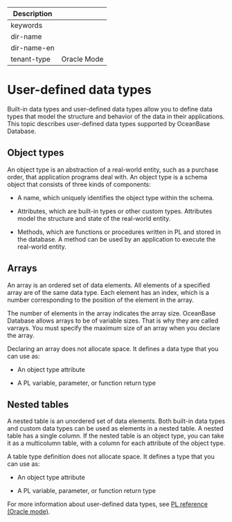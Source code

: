 | Description   |                 |
|---------------|-----------------|
| keywords      |                 |
| dir-name      |                 |
| dir-name-en   |                 |
| tenant-type   | Oracle Mode     |

# User-defined data types

Built-in data types and user-defined data types allow you to define data types that model the structure and behavior of the data in their applications. This topic describes user-defined data types supported by OceanBase Database.

## Object types

An object type is an abstraction of a real-world entity, such as a purchase order, that application programs deal with. An object type is a schema object that consists of three kinds of components:

* A name, which uniquely identifies the object type within the schema.

* Attributes, which are built-in types or other custom types. Attributes model the structure and state of the real-world entity.

* Methods, which are functions or procedures written in PL and stored in the database. A method can be used by an application to execute the real-world entity.

## Arrays

An array is an ordered set of data elements. All elements of a specified array are of the same data type. Each element has an index, which is a number corresponding to the position of the element in the array.

The number of elements in the array indicates the array size. OceanBase Database allows arrays to be of variable sizes. That is why they are called varrays. You must specify the maximum size of an array when you declare the array.

Declaring an array does not allocate space. It defines a data type that you can use as:

* An object type attribute

* A PL variable, parameter, or function return type

## Nested tables

A nested table is an unordered set of data elements. Both built-in data types and custom data types can be used as elements in a nested table. A nested table has a single column. If the nested table is an object type, you can take it as a multicolumn table, with a column for each attribute of the object type.

A table type definition does not allocate space. It defines a type that you can use as:

* An object type attribute

* A PL variable, parameter, or function return type

For more information about user-defined data types, see [PL reference (Oracle mode)](../../../../300.pl-reference/300.pl-oracle/200.data-type-oracle/500.user-defined-data-types-oracle.md).
